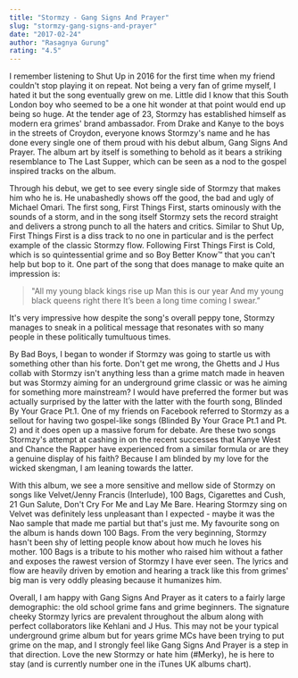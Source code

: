```yaml
---
title: "Stormzy - Gang Signs And Prayer"
slug: "stormzy-gang-signs-and-prayer"
date: "2017-02-24"
author: "Rasagnya Gurung"
rating: "4.5"
---
```


I remember listening to Shut Up in 2016 for the first time when my friend couldn't stop playing it on repeat. Not being a very fan of grime myself, I hated it but the song eventually grew on me. Little did I know that this South London boy who seemed to be a one hit wonder at that point would end up being so huge. At the tender age of 23, Stormzy has established himself as modern era grimes' brand ambassador. From Drake and Kanye to the boys in the streets of Croydon, everyone knows Stormzy's name and he has done every single one of them proud with his debut album, Gang Signs And Prayer. The album art by itself is something to behold as it bears a striking resemblance to The Last Supper, which can be seen as a nod to the gospel inspired tracks on the album.

Through his debut, we get to see every single side of Stormzy that makes him who he is. He unabashedly shows off the good, the bad and ugly of Michael Omari. The first song, First Things First, starts ominously with the sounds of a storm, and in the song itself Stormzy sets the record straight and delivers a strong punch to all the haters and critics. Similar to Shut Up, First Things First is a diss track to no one in particular and is the perfect example of the classic Stormzy flow. Following First Things First is Cold, which is so quintessential grime and so Boy Better Know™ that you can't help but bop to it. One part of the song that does manage to make quite an impression is:

> "All my young black kings rise up Man this is our year And my young black queens right there It’s been a long time coming I swear.”

It's very impressive how despite the song's overall peppy tone, Stormzy manages to sneak in a political message that resonates with so many people in these politically tumultuous times.

By Bad Boys, I began to wonder if Stormzy was going to startle us with something other than his forte. Don't get me wrong, the Ghetts and J Hus collab with Stormzy isn't anything less than a grime match made in heaven but was Stormzy aiming for an underground grime classic or was he aiming for something more mainstream? I would have preferred the former but was actually surprised by the latter with the latter with the fourth song, Blinded By Your Grace Pt.1. One of my friends on Facebook referred to Stormzy as a sellout for having two gospel-like songs (Blinded By Your Grace Pt.1 and Pt. 2) and it does open up a massive forum for debate. Are these two songs Stormzy's attempt at cashing in on the recent successes that Kanye West and Chance the Rapper have experienced from a similar formula or are they a genuine display of his faith? Because I am blinded by my love for the wicked skengman, I am leaning towards the latter.

With this album, we see a more sensitive and mellow side of Stormzy on songs like Velvet/Jenny Francis (Interlude), 100 Bags, Cigarettes and Cush, 21 Gun Salute, Don't Cry For Me and Lay Me Bare. Hearing Stormzy sing on Velvet was definitely less unpleasant than I expected - maybe it was the Nao sample that made me partial but that's just me. My favourite song on the album is hands down 100 Bags. From the very beginning, Stormzy hasn't been shy of letting people know about how much he loves his mother. 100 Bags is a tribute to his mother who raised him without a father and exposes the rawest version of Stormzy I have ever seen. The lyrics and flow are heavily driven by emotion and hearing a track like this from grimes' big man is very oddly pleasing because it humanizes him.

Overall, I am happy with Gang Signs And Prayer as it caters to a fairly large demographic: the old school grime fans and grime beginners. The signature cheeky Stormzy lyrics are prevalent throughout the album along with perfect collaborators like Kehlani and J Hus. This may not be your typical underground grime album but for years grime MCs have been trying to put grime on the map, and I strongly feel like Gang Signs And Prayer is a step in that direction. Love the new Stormzy or hate him (#Merky), he is here to stay (and is currently number one in the iTunes UK albums chart).
